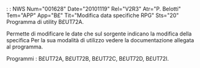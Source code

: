  :  : NWS Num="001628" Date="20101119" Rel="V2R3" Atr="P. Belotti" Tem="APP" App="B£" Tit="Modifica data specifiche RPG" Sts="20"
Programma di utility B£UT72A.

Permette di modificare le date che sul sorgente indicano la modifica della specifica Per la sua modalità di utilizzo vedere la documentazione allegata al programma.

Programmi : 
B£UT72A, B£UT72B, B£UT72C, B£UT72D, B£UT72I.
